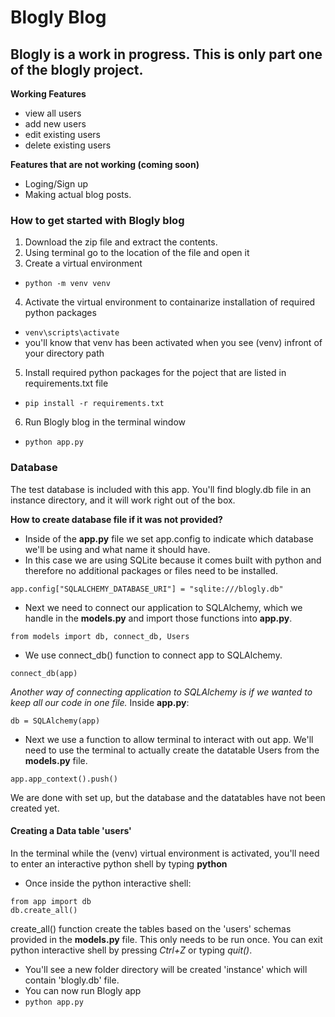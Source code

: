 # Blogly Blog

## Blogly is a work in progress. This is only part one of the blogly project.

**Working Features**
- view all users
- add new users
- edit existing users
- delete existing users

**Features that are not working (coming soon)**
- Loging/Sign up
- Making actual blog posts.

### How to get started with Blogly blog
1. Download the zip file and extract the contents.
2. Using terminal go to the location of the file and open it
3. Create a virtual environment 
  - `python -m venv venv`
4. Activate the virtual environment to containarize installation of required python packages
  - `venv\scripts\activate`
  - you'll know that venv has been activated when you see (venv) infront of your directory path
5. Install required python packages for the poject that are listed in requirements.txt file
  - `pip install -r requirements.txt`
6. Run Blogly blog in the terminal window
  - `python app.py`

### Database 

The test database is included with this app. You'll find blogly.db file in an instance directory, and it will work right out of the box. 

**How to create database file if it was not provided?**
- Inside of the **app.py** file we set app.config to indicate which database we'll be using and what name it should have. 
- In this case we are using SQLite because it comes built with python and therefore no additional packages or files need to be installed. 

`app.config["SQLALCHEMY_DATABASE_URI"] = "sqlite:///blogly.db"`

- Next we need to connect  our application to SQLAlchemy, which we handle in the **models.py** and import those functions into **app.py**.

`from models import db, connect_db, Users`

- We use connect_db() function to connect app to SQLAlchemy.

`connect_db(app)`

*Another way of connecting application to SQLAlchemy is if we wanted to keep all our code in one file.* Inside **app.py**:

`db = SQLAlchemy(app)`

- Next we use a function to allow terminal to interact with out app. We'll need to use the terminal to actually create the datatable Users from the **models.py** file.

 `app.app_context().push()`
 
 We are done with set up, but the database and the datatables have not been created yet. 
 
 #### Creating a Data table 'users'
 
 In the terminal while the (venv) virtual environment is activated, you'll need to enter an interactive python shell by typing **python**
 - Once inside the python interactive shell:
 ```
 from app import db
 db.create_all()
 ```
 create_all() function create the tables based on the 'users' schemas provided in the **models.py** file. This only needs to be run once. You can exit python interactive shell by pressing *Ctrl+Z* or typing *quit()*.
 
 - You'll see a new folder directory will be created 'instance' which will contain 'blogly.db' file. 
 - You can now run Blogly app
 - `python app.py`
 
